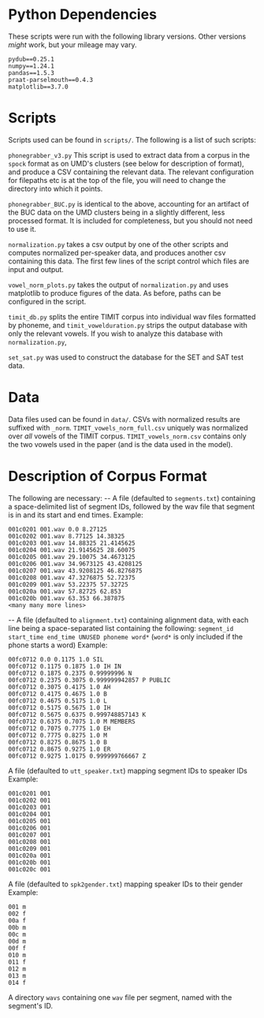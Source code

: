 # Python Dependencies
These scripts were run with the following library versions. Other versions *might* work, but your mileage may vary.
```
pydub==0.25.1
numpy==1.24.1
pandas==1.5.3
praat-parselmouth==0.4.3
matplotlib==3.7.0
```
# Scripts
Scripts used can be found in `scripts/`. The following is a list of such scripts:

`phonegrabber_v3.py`
This script is used to extract data from a corpus in the `spock` format as on UMD's clusters (see below for description of format), and produce a CSV containing the relevant data. 
The relevant configuration for filepaths etc is at the top of the file, you will need to change the directory into which it points.

`phonegrabber_BUC.py` is identical to the above, accounting for an artifact of the BUC data on the UMD clusters being in a slightly different, less processed format. It is included for completeness, but you should not need to use it.

`normalization.py` takes a csv output by one of the other scripts and computes normalized per-speaker data, and produces another csv containing this data. The first few lines of the script control which files are input and output.

`vowel_norm_plots.py` takes the output of `normalization.py` and uses matplotlib to produce figures of the data. As before, paths can be configured in the script.

`timit_db.py` splits the entire TIMIT corpus into individual wav files formatted by phoneme, and `timit_vowelduration.py` strips the output database with only the relevant vowels. If you wish to analyze this database with `normalization.py`, 

`set_sat.py` was used to construct the database for the SET and SAT test data.

# Data
Data files used can be found in `data/`. CSVs with normalized results are suffixed with `_norm`. `TIMIT_vowels_norm_full.csv` uniquely was normalized over *all* vowels of the TIMIT corpus. `TIMIT_vowels_norm.csv` contains only the two vowels used in the paper (and is the data used in the model). 
# Description of Corpus Format
The following are necessary:
-- A file (defaulted to `segments.txt`) containing a space-delimited list of segment IDs, followed by the wav file that segment is in and its start and end times.
Example:
```
001c0201 001.wav 0.0 8.27125
001c0202 001.wav 8.77125 14.38325
001c0203 001.wav 14.88325 21.4145625
001c0204 001.wav 21.9145625 28.60075
001c0205 001.wav 29.10075 34.4673125
001c0206 001.wav 34.9673125 43.4208125
001c0207 001.wav 43.9208125 46.8276875
001c0208 001.wav 47.3276875 52.72375
001c0209 001.wav 53.22375 57.32725
001c020a 001.wav 57.82725 62.853
001c020b 001.wav 63.353 66.387875
<many many more lines>
```
-- A file (defaulted to `alignment.txt`) containing alignment data, with each line being a space-separated list containing the following:
`segment_id start_time end_time UNUSED phoneme word*` (`word*` is only included if the phone starts a word)
Example:
```
00fc0712 0.0 0.1175 1.0 SIL
00fc0712 0.1175 0.1875 1.0 IH IN
00fc0712 0.1875 0.2375 0.99999996 N
00fc0712 0.2375 0.3075 0.999999942857 P PUBLIC
00fc0712 0.3075 0.4175 1.0 AH
00fc0712 0.4175 0.4675 1.0 B
00fc0712 0.4675 0.5175 1.0 L
00fc0712 0.5175 0.5675 1.0 IH
00fc0712 0.5675 0.6375 0.999748857143 K
00fc0712 0.6375 0.7075 1.0 M MEMBERS
00fc0712 0.7075 0.7775 1.0 EH
00fc0712 0.7775 0.8275 1.0 M
00fc0712 0.8275 0.8675 1.0 B
00fc0712 0.8675 0.9275 1.0 ER
00fc0712 0.9275 1.0175 0.999999766667 Z
```
A file (defaulted to `utt_speaker.txt`) mapping segment IDs to speaker IDs
Example:
```
001c0201 001
001c0202 001
001c0203 001
001c0204 001
001c0205 001
001c0206 001
001c0207 001
001c0208 001
001c0209 001
001c020a 001
001c020b 001
001c020c 001
```
A file (defaulted to `spk2gender.txt`) mapping speaker IDs to their gender
Example:
```
001 m
002 f
00a f
00b m
00c m
00d m
00f f
010 m
011 f
012 m
013 m
014 f
```
A directory `wavs` containing one `wav` file per segment, named with the segment's ID.
